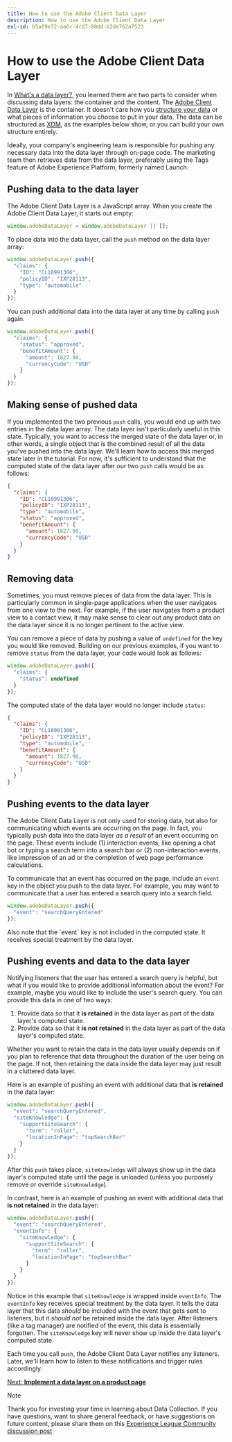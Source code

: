 ```yaml
---
title: How to use the Adobe Client Data Layer
description: How to use the Adobe Client Data Layer
exl-id: b5af9e72-aa6c-4cd7-80dd-b2de762a7523
---
```

# How to use the Adobe Client Data Layer

In [What's a data layer?](whats-a-data-layer.md), you learned there are two parts to consider when discussing data layers: the container and the content. The [Adobe Client Data Layer](https://github.com/adobe/adobe-client-data-layer) is the container. It doesn't care how you [structure your data](../structuring-your-data.md) or what pieces of information you choose to put in your data. The data can be structured as [XDM](../structuring-your-data.md#xdm), as the examples below show, or you can build your own structure entirely.

Ideally, your company's engineering team is responsible for pushing any necessary data into the data layer through on-page code. The marketing team then retrieves data from the data layer, preferably using the Tags feature of Adobe Experience Platform, formerly named Launch.

## Pushing data to the data layer

The Adobe Client Data Layer is a JavaScript array. When you create the Adobe Client Data Layer, it starts out empty:

```js
window.adobeDataLayer = window.adobeDataLayer || [];
```

To place data into the data layer, call the `push` method on the data layer array:

```js
window.adobeDataLayer.push({
  "claims": {
    "ID": "CL10991306",
    "policyID": "IXP28113",
    "type": "automobile"
  }
});
```

You can push additional data into the data layer at any time by calling `push` again.

```js
window.adobeDataLayer.push({
  "claims": {
    "status": "approved",
    "benefitAmount": {
      "amount": 1827.90,
      "currencyCode": "USD"
    }
  }
});
```

## Making sense of pushed data

If you implemented the two previous `push` calls, you would end up with two entries in the data layer array. The data layer isn't particularly useful in this state. Typically, you want to access the merged state of the data layer or, in other words, a single object that is the combined result of all the data you've pushed into the data layer. We'll learn how to access this merged state later in the tutorial. For now, it's sufficient to understand that the computed state of the data layer after our two `push` calls would be as follows:

```json
{
  "claims": {
    "ID": "CL10991306",
    "policyID": "IXP28113",
    "type": "automobile",
    "status": "approved",
    "benefitAmount": {
      "amount": 1827.90,
      "currencyCode": "USD"
    }
  }
}
```

## Removing data

Sometimes, you must remove pieces of data from the data layer. This is particularly common in single-page applications when the user navigates from one view to the next. For example, if the user navigates from a product view to a contact view, it may make sense to clear out any product data on the data layer since it is no longer pertinent to the active view.

You can remove a piece of data by pushing a value of `undefined` for the key you would like removed. Building on our previous examples, if you want to remove `status` from the data layer, your code would look as follows:

```js
window.adobeDataLayer.push({
  "claims": {
    "status": undefined
  }
});
```

The computed state of the data layer would no longer include `status`:

```json
{
  "claims": {
    "ID": "CL10991306",
    "policyID": "IXP28113",
    "type": "automobile",
    "benefitAmount": {
      "amount": 1827.90,
      "currencyCode": "USD"
    }
  }
}
```

## Pushing events to the data layer

The Adobe Client Data Layer is not only used for storing data, but also for communicating which events are occurring on the page. In fact, you typically push data into the data layer _as a result_ of an event occurring on the page. These events include (1) interaction events, like opening a chat bot or typing a search term into a search bar or (2) non-interaction events, like impression of an ad or the completion of web page performance calculations.

To communicate that an event has occurred on the page, include an `event` key in the object you push to the data layer. For example, you may want to communicate that a user has entered a search query into a search field.

```js
window.adobeDataLayer.push({
  "event": "searchQueryEntered"
});
```

<!--Later, you'll learn how to trigger rules within Adobe Experience Platform Tags when a particular event is pushed to the data layer.--> Also note that the `event` key is not included in the computed state. It receives special treatment by the data layer.


## Pushing events and data to the data layer

Notifying listeners that the user has entered a search query is helpful, but what if you would like to provide additional information about the event? For example, maybe you would like to include the user's search query. You can provide this data in one of two ways:

1. Provide data so that it **is retained** in the data layer as part of the data layer's computed state.
1. Provide data so that it **is not retained** in the data layer as part of the data layer's computed state.

Whether you want to retain the data in the data layer usually depends on if you plan to reference that data throughout the duration of the user being on the page. If not, then retaining the data inside the data layer may just result in a cluttered data layer.

Here is an example of pushing an event with additional data that **is retained** in the data layer:

```js
window.adobeDataLayer.push({
  "event": "searchQueryEntered",
  "siteKnowledge": {
    "supportSiteSearch": {
      "term": "roller",
      "locationInPage": "topSearchBar"
    }
  }
});
```

After this `push` takes place, `siteKnowledge` will always show up in the data layer's computed state until the page is unloaded (unless you purposely remove or override `siteKnowledge`).

In contrast, here is an example of pushing an event with additional data that **is not retained** in the data layer:

```js
window.adobeDataLayer.push({
  "event": "searchQueryEntered",
  "eventInfo": {
    "siteKnowledge": {
      "supportSiteSearch": {
        "term": "roller",
        "locationInPage": "topSearchBar"
      }
    }
  }
});
```

Notice in this example that `siteKnowledge` is wrapped inside `eventInfo`. The `eventInfo` key receives special treatment by the data layer. It tells the data layer that this data _should_ be included with the event that gets sent to listeners, but it _should not_ be retained inside the data layer. After listeners (like a tag manager) are notified of the event, this data is essentially forgotten. The `siteKnowledge` key will never show up inside the data layer's computed state.

Each time you call `push`, the Adobe Client Data Layer notifies any listeners. Later, we'll learn how to listen to these notifications <!--from Adobe Experience Platform Tags--> and trigger rules accordingly.

[Next: **Implement a data layer on a product page**](implement-product-page-data-layer.md)

>[!NOTE]
>
>Thank you for investing your time in learning about Data Collection. If you have questions, want to share general feedback, or have suggestions on future content, please share them on this [Experience League Community discussion post](https://experienceleaguecommunities.adobe.com/t5/adobe-experience-platform-launch/tutorial-discussion-use-adobe-experience-platform-data/m-p/543877)
